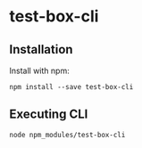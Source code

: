 # test-box-cli

## Installation

Install with npm:

```
npm install --save test-box-cli
```

## Executing CLI

```
node npm_modules/test-box-cli
```